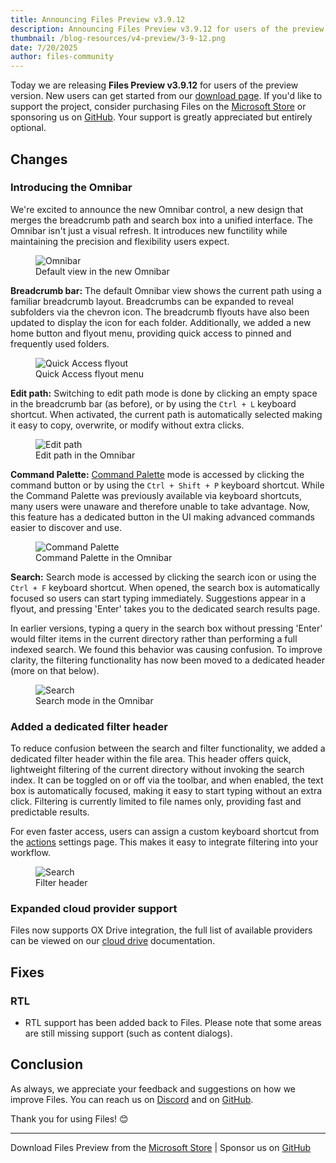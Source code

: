 ```yaml
---
title: Announcing Files Preview v3.9.12
description: Announcing Files Preview v3.9.12 for users of the preview version.
thumbnail: /blog-resources/v4-preview/3-9-12.png
date: 7/20/2025
author: files-community
---
```


Today we are releasing **Files Preview v3.9.12** for users of the preview version. New users can get started from our [download page](/download/). If you'd like to support the project, consider purchasing Files on the [Microsoft Store](ms-windows-store://pdp/?ProductId=9NSQD9PKV3SS&cid=FilesWebsite) or sponsoring us on [GitHub](https://github.com/sponsors/yaira2). Your support is greatly appreciated but entirely optional.

## Changes

### Introducing the Omnibar

We're excited to announce the new Omnibar control, a new design that merges the breadcrumb path and search box into a unified interface. The Omnibar isn't just a visual refresh. It introduces new functility while maintaining the precision and flexibility users expect.

<figure>
    <img src="/blog-resources/v4-preview/Omnibar.png" alt="Omnibar" />
    <figcaption>Default view in the new Omnibar</figcaption>
</figure>

**Breadcrumb bar:** The default Omnibar view shows the current path using a familiar breadcrumb layout. Breadcrumbs can be expanded to reveal subfolders via the chevron icon. The breadcrumb flyouts have also been updated to display the icon for each folder. Additionally, we added a new home button and flyout menu, providing quick access to pinned and frequently used folders.

<figure>
    <img src="/blog-resources/v4-preview/OmnibarQuickAccess.png" alt="Quick Access flyout" />
    <figcaption>Quick Access flyout menu</figcaption>
</figure>

**Edit path:** Switching to edit path mode is done by clicking an empty space in the breadcrumb bar (as before), or by using the `Ctrl + L` keyboard shortcut. When activated, the current path is automatically selected making it easy to copy, overwrite, or modify without extra clicks.

<figure>
    <img src="/blog-resources/v4-preview/OmnibarPathMode.png" alt="Edit path" />
    <figcaption>Edit path in the Omnibar</figcaption>
</figure>

**Command Palette:** [Command Palette](/docs/features/command-palette/) mode is accessed by clicking the command button or by using the `Ctrl + Shift + P` keyboard shortcut. While the Command Palette was previously available via keyboard shortcuts, many users were unaware and therefore unable to take advantage. Now, this feature has a dedicated button in the UI making advanced commands easier to discover and use.

<figure>
    <img src="/blog-resources/v4-preview/OmnibarCommandMode.png" alt="Command Palette" />
    <figcaption>Command Palette in the Omnibar</figcaption>
</figure>

**Search:** Search mode is accessed by clicking the search icon or using the `Ctrl + F` keyboard shortcut. When opened, the search box is automatically focused so users can start typing immediately. Suggestions appear in a flyout, and pressing 'Enter' takes you to the dedicated search results page.

In earlier versions, typing a query in the search box without pressing 'Enter' would filter items in the current directory rather than performing a full indexed search. We found this behavior was causing confusion. To improve clarity, the filtering functionality has now been moved to a dedicated header (more on that below).

<figure>
    <img src="/blog-resources/v4-preview/OmnibarSearchMode.png" alt="Search" />
    <figcaption>Search mode in the Omnibar</figcaption>
</figure>

### Added a dedicated filter header

To reduce confusion between the search and filter functionality, we added a dedicated filter header within the file area. This header offers quick, lightweight filtering of the current directory without invoking the search index. It can be toggled on or off via the toolbar, and when enabled, the text box is automatically focused, making it easy to start typing without an extra click. Filtering is currently limited to file names only, providing fast and predictable results.

For even faster access, users can assign a custom keyboard shortcut from the [actions](/docs/customize-settings/actions) settings page. This makes it easy to integrate filtering into your workflow.

<figure>
    <img src="/blog-resources/v4-preview/FilterHeader.png" alt="Search" />
    <figcaption>Filter header</figcaption>
</figure>


### Expanded cloud provider support  

Files now supports OX Drive integration, the full list of available providers can be viewed on our [cloud drive](/docs/features/cloud-drives) documentation.

## Fixes

### RTL

- RTL support has been added back to Files. Please note that some areas are still missing support (such as content dialogs).

## Conclusion

As always, we appreciate your feedback and suggestions on how we improve Files. You can reach us on [Discord](https://discord.gg/files) and on [GitHub](https://github.com/files-community/Files/).

Thank you for using Files! 😊

---

Download Files Preview from the [Microsoft Store](ms-windows-store://pdp/?ProductId=9NSQD9PKV3SS&cid=FilesWebsite) | Sponsor us on [GitHub](https://github.com/sponsors/yaira2/)
